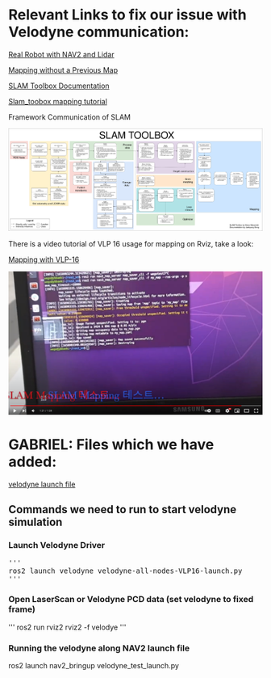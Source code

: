 # Relevant Links to fix our issue with Velodyne communication:

[Real Robot with NAV2 and Lidar](https://www.youtube.com/watch?v=jkoGkAd0GYk)

[Mapping without a Previous Map](https://www.youtube.com/watch?v=dDODrSy6cYU)

[SLAM Toolbox Documentation](https://github.com/SteveMacenski/slam_toolbox)

[Slam_toobox mapping tutorial](https://www.youtube.com/watch?v=rZOxPGCn4QM)

Framework Communication of SLAM

![This is an image](https://raw.githubusercontent.com/SteveMacenski/slam_toolbox/ros2/images/slam_toolbox_sync.png)

There is a video tutorial of VLP 16 usage for mapping on Rviz, take a look:

[Mapping with VLP-16](https://www.youtube.com/watch?v=Ium_J1K-Lxk)

![This is an image](https://github.com/marcusvinicius178/navigation2/blob/galactic/mapping_Slam.png)

# GABRIEL: Files which we have added:

[velodyne launch file](https://github.com/marcusvinicius178/navigation2/blob/galactic/nav2_bringup/bringup/launch/velodyne_test_launch.py)

## Commands we need to run to start velodyne simulation

### Launch Velodyne Driver
<pre>
'''
ros2 launch velodyne velodyne-all-nodes-VLP16-launch.py
'''
</pre>
### Open LaserScan or Velodyne PCD data (set velodyne to fixed frame)
'''
ros2 run rviz2 rviz2 -f velodye
'''
### Running the velodyne along NAV2 launch file
ros2 launch nav2_bringup velodyne_test_launch.py







